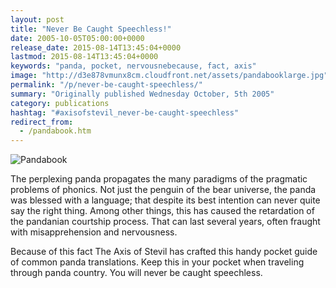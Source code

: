 ```yaml
---
layout: post
title: "Never Be Caught Speechless!"
date: 2005-10-05T05:00:00+0000
release_date: 2015-08-14T13:45:04+0000
lastmod: 2015-08-14T13:45:04+0000
keywords: "panda, pocket, nervousnebecause, fact, axis"
image: "http://d3e878vmunx8cm.cloudfront.net/assets/pandabooklarge.jpg"
permalink: "/p/never-be-caught-speechless/"
summary: "Originally published Wednesday October, 5th 2005"
category: publications
hashtag: "#axisofstevil_never-be-caught-speechless"
redirect_from:
  - /pandabook.htm
---
```


[id_1]: http://d3e878vmunx8cm.cloudfront.net/assets/pandabooklarge.jpg "Pandabook"
![Pandabook][id_1]

The perplexing panda propagates the many paradigms of the pragmatic problems of phonics. Not just the penguin of the bear universe, the panda was blessed with a language; that despite its best intention can never quite say the right thing. Among other things, this has caused the retardation of the pandanian courtship process. That can last several years, often fraught with misapprehension and nervousness.

Because of this fact The Axis of Stevil has crafted this handy pocket guide of common panda translations. Keep this in your pocket when traveling through panda country. You will never be caught speechless.
